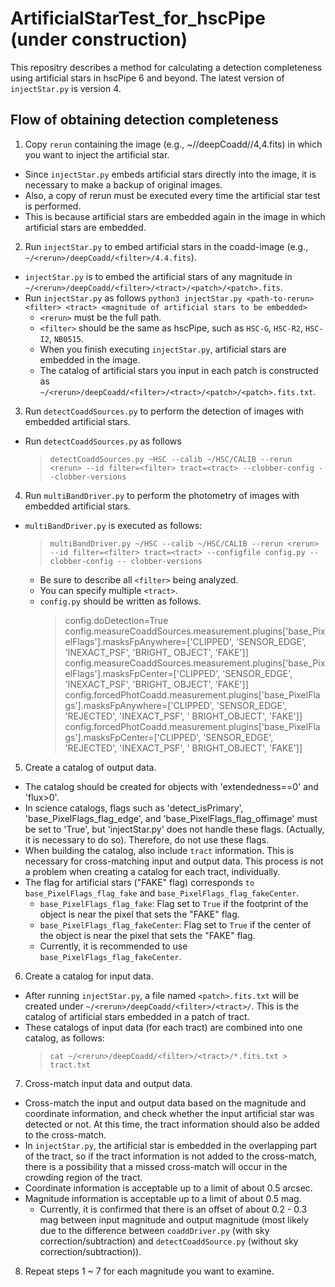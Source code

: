 # ArtificialStarTest_for_hscPipe (under construction)
This repositry describes a method for calculating a detection completeness using artificial stars in hscPipe 6 and beyond.
The latest version of `injectStar.py` is version 4.

## Flow of obtaining detection completeness
1. Copy `rerun` containing the image (e.g., ~/<rerun>/deepCoadd/<filter>/4,4.fits) in which you want to inject the artificial star.
  - Since `injectStar.py` embeds artificial stars directly into the image, it is necessary to make a backup of original images.
  - Also, a copy of rerun must be executed every time the artificial star test is performed.
  - This is because artificial stars are embedded again in the image in which artificial stars are embedded.
 
2. Run `injectStar.py` to embed artificial stars in the coadd-image (e.g., `~/<rerun>/deepCoadd/<filter>/4.4.fits`).
  - `injectStar.py` is to embed the artificial stars of any magnitude in `~/<rerun>/deepCoadd/<filter>/<tract>/<patch>/<patch>.fits`.
  - Run `injectStar.py` as follows
    `python3 injectStar.py <path-to-rerun> <filter> <tract> <magnitude of artificial stars to be embedded>`
    - `<rerun>` must be the full path.
    - `<filter>` should be the same as hscPipe, such as `HSC-G`, `HSC-R2`, `HSC-I2`, `NB0515`.
    - When you finish executing `injectStar.py`, artificial stars are embedded in the image.
    - The catalog of artificial stars you input in each patch is constructed as `~/<rerun>/deepCoadd/<filter>/<tract>/<patch>/<patch>.fits.txt`.

3. Run `detectCoaddSources.py` to perform the detection of images with embedded artificial stars.
  - Run `detectCoaddSources.py` as follows
    > `detectCoaddSources.py ~HSC --calib ~/HSC/CALIB --rerun <rerun> --id filter=<filter> tract=<tract> --clobber-config --clobber-versions`
   
4. Run `multiBandDriver.py` to perform the photometry of images with embedded artificial stars.
  - `multiBandDriver.py` is executed as follows:
    > `multiBandDriver.py ~/HSC --calib ~/HSC/CALIB --rerun <rerun> --id filter=<filter> tract=<tract> --configfile config.py --clobber-config -- clobber-versions`
    - Be sure to describe all `<filter>` being analyzed.
    - You can specify multiple `<tract>`.
    - `config.py` should be written as follows.
      > config.doDetection=True
      > config.measureCoaddSources.measurement.plugins['base_PixelFlags'].masksFpAnywhere=['CLIPPED', 'SENSOR_EDGE', 'INEXACT_PSF', 'BRIGHT_ OBJECT', 'FAKE']]
      > config.measureCoaddSources.measurement.plugins['base_PixelFlags'].masksFpCenter=['CLIPPED', 'SENSOR_EDGE', 'INEXACT_PSF', 'BRIGHT_ OBJECT', 'FAKE']]
      > config.forcedPhotCoadd.measurement.plugins['base_PixelFlags'].masksFpAnywhere=['CLIPPED', 'SENSOR_EDGE', 'REJECTED', 'INEXACT_PSF', ' BRIGHT_OBJECT', 'FAKE']]
      > config.forcedPhotCoadd.measurement.plugins['base_PixelFlags'].masksFpCenter=['CLIPPED', 'SENSOR_EDGE', 'REJECTED', 'INEXACT_PSF', ' BRIGHT_OBJECT', 'FAKE']]

5. Create a catalog of output data.
  - The catalog should be created for objects with 'extendedness==0' and 'flux>0'.
  - In science catalogs, flags such as 'detect_isPrimary', 'base_PixelFlags_flag_edge', and 'base_PixelFlags_flag_offimage' must be set to 'True', but 'injectStar.py' does not handle these flags. (Actually, it is necessary to do so). Therefore, do not use these flags.
  - When building the catalog, also include `tract` information. This is necessary for cross-matching input and output data. This process is not a problem when creating a catalog for each tract, individually.
  - The flag for artificial stars ("FAKE" flag) corresponds `to base_PixelFlags_flag_fake` and `base_PixelFlags_flag_fakeCenter`.
    - `base_PixelFlags_flag_fake`: Flag set to `True` if the footprint of the object is near the pixel that sets the "FAKE" flag.
    - `base_PixelFlags_flag_fakeCenter`: Flag set to `True` if the center of the object is near the pixel that sets the "FAKE" flag.
    - Currently, it is recommended to use `base_PixelFlags_flag_fakeCenter`.
 
6. Create a catalog for input data.
  - After running `injectStar.py`, a file named `<patch>.fits.txt` will be created under `~/<rerun>/deepCoadd/<filter>/<tract>/`. This is the catalog of artificial stars embedded in a patch of tract.
  - These catalogs of input data (for each tract) are combined into one catalog, as follows:
    > `cat ~/<rerun>/deepCoadd/<filter>/<tract>/*.fits.txt > tract.txt`

7. Cross-match input data and output data.
  - Cross-match the input and output data based on the magnitude and coordinate information, and check whether the input artificial star was detected or not. At this time, the tract information should also be added to the cross-match.
  - In `injectStar.py`, the artificial star is embedded in the overlapping part of the tract, so if the tract information is not added to the cross-match, there is a possibility that a missed cross-match will occur in the crowding region of the tract.
  - Coordinate information is acceptable up to a limit of about 0.5 arcsec.
  - Magnitude information is acceptable up to a limit of about 0.5 mag.
    -  Currently, it is confirmed that there is an offset of about 0.2 - 0.3 mag between input magnitude and output magnitude (most likely due to the difference between `coaddDriver.py` (with sky correction/subtraction) and `detectCoaddSource.py` (without sky correction/subtraction)).

8. Repeat steps 1 ~ 7 for each magnitude you want to examine.
